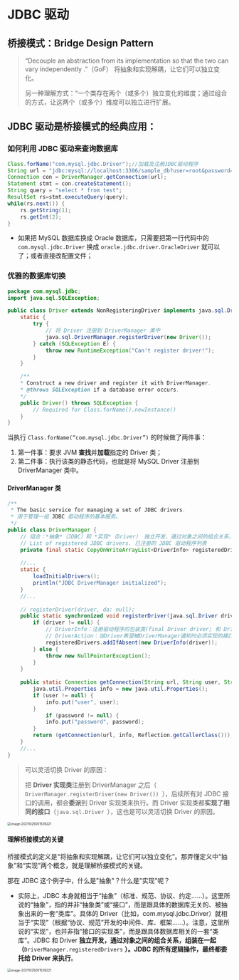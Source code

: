 

# JDBC 驱动



## 桥接模式：Bridge Design Pattern

> “Decouple an abstraction from its implementation so that the two can vary independently .”（GoF）
> 将抽象和实现解耦，让它们可以独立变化。
>
> 另一种理解方式：“一个类存在两个（或多个）独立变化的维度；通过组合的方式，让这两个（或多个）维度可以独立进行扩展。



## JDBC 驱动是桥接模式的经典应用：



### 如何利用 JDBC 驱动来查询数据库



```java
Class.forName("com.mysql.jdbc.Driver");//加载及注册JDBC驱动程序
String url = "jdbc:mysql://localhost:3306/sample_db?user=root&password=your_password";
Connection con = DriverManager.getConnection(url);
Statement stmt = con.createStatement();
String query = "select * from test";
ResultSet rs=stmt.executeQuery(query);
while(rs.next()) {
	rs.getString(1);
	rs.getInt(2);
}
```

- 如果把 MySQL 数据库换成 Oracle 数据库，只需要把第一行代码中的 `com.mysql.jdbc.Driver` 换成 `oracle.jdbc.driver.OracleDriver` 就可以了；或者直接改配置文件；



### 优雅的数据库切换



```java
package com.mysql.jdbc;
import java.sql.SQLException;

public class Driver extends NonRegisteringDriver implements java.sql.Driver {
	static {
		try {
			// 将 Driver 注册到 DriverManager 类中
			java.sql.DriverManager.registerDriver(new Driver());
		} catch (SQLException E) {
			throw new RuntimeException("Can't register driver!");
		}
	}

	/**
	* Construct a new driver and register it with DriverManager.
	* @throws SQLException if a database error occurs.
	*/
	public Driver() throws SQLException {
		// Required for Class.forName().newInstance()
	}
}
```



当执行 `Class.forName(“com.mysql.jdbc.Driver”)` 的时候做了两件事：

1. 第一件事：要求 JVM **查找**并**加载**指定的 Driver 类；
2. 第二件事：执行该类的静态代码，也就是将 MySQL Driver 注册到 DriverManager 类中。



#### **DriverManager** 类

```java
/**
 * The basic service for managing a set of JDBC drivers.
 * 用于管理一组 JDBC 驱动程序的基本服务。
 */
public class DriverManager {
	// 组合：*抽象*（JDBC）和 *实现*（Driver） 独立开发，通过对象之间的组合关系，组装在一起；
	// List of registered JDBC drivers. 已注册的 JDBC 驱动程序列表
	private final static CopyOnWriteArrayList<DriverInfo> registeredDrivers = new CopyOnWriteArrayList<DriverInfo>();
	
	//...
	static {
		loadInitialDrivers();
		println("JDBC DriverManager initialized");
	}
	//...
	
	// registerDriver(driver, da: null);
	public static synchronized void registerDriver(java.sql.Driver driver) throws SQLException {
		if (driver != null) {
			// DriverInfo：注册驱动程序的包装类(final Driver driver; 和 DriverAction da;)
			// DriverAction：当Driver希望被DriverManager通知时必须实现的接口；DriverManager.registerDriver(Driver, DriverAction)。
			registeredDrivers.addIfAbsent(new DriverInfo(driver));
		} else {
			throw new NullPointerException();
		}
	}
	
	public static Connection getConnection(String url, String user, String password) throws SQLException {
		java.util.Properties info = new java.util.Properties();
		if (user != null) {
			info.put("user", user);
		}
			if (password != null) {
			info.put("password", password);
		}
		return (getConnection(url, info, Reflection.getCallerClass()));
	}
	//...
}
```



> 可以灵活切换 Driver 的原因：
>
> 把 **Driver 实现类**注册到 DriverManager 之后（ `DriverManager.registerDriver(new Driver()) `），后续所有对 JDBC 接口的调用，都会**委派**到 Driver 实现类来执行。而 Driver 实现类都**实现了相同的接口**（`java.sql.Driver `），这也是可以灵活切换 Driver 的原因。

<img src="https://github.com/J-doIt/geektime_java_tc/blob/main/resources/week05/img_2.png" alt="image-20211025001539221" style="zoom:50%;" />


#### 理解桥接模式的关键

桥接模式的定义是“将抽象和实现解耦，让它们可以独立变化”。那弄懂定义中“抽象”和“实现”两个概念，就是理解桥接模式的关键。


那在 JDBC 这个例子中，什么是"抽象"？什么是"实现"呢？
- 实际上，JDBC 本身就相当于“抽象”（标准、规范、协议、约定......）。这里所说的“抽象”，指的并非“抽象类”或“接口”，而是跟具体的数据库无关的、被抽象出来的一套“类库”。具体的 Driver（比如，com.mysql.jdbc.Driver）就相当于“实现”（根据“协议、规范”开发的中间件、库、框架......）。注意，这里所说的“实现”，也并非指“接口的实现类”，而是跟具体数据库相关的一套“类库”。JDBC 和 Driver **独立开发，通过对象之间的组合关系，组装在一起（**`DriverManager.registeredDrivers` **）。JDBC 的所有逻辑操作，最终都委托给 Driver 来执行**。

<img src="https://github.com/J-doIt/geektime_java_tc/blob/main/resources/week05/img_1.png" alt="image-20211025001539221" style="zoom:50%;" />
